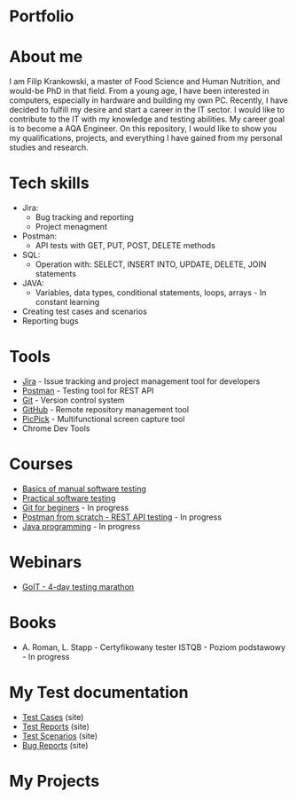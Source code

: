 # Portfolio

# About me
I am Filip Krankowski, a master of Food Science and Human Nutrition, and would-be PhD in that field. From a young age, I have been interested in computers, especially in hardware and building my own PC. Recently, I have decided to fulfill my desire and start a career in the IT sector. I would like to contribute to the IT with my knowledge and testing abilities. My career goal is to become a AQA Engineer. On this repository, I would like to show you my qualifications, projects, and everything I have gained from my personal studies and research.

# Tech skills
+ Jira:
  +  Bug tracking and reporting
  +  Project menagment
+ Postman:
  + API tests with GET, PUT, POST, DELETE methods
+ SQL:
  + Operation with: SELECT, INSERT INTO, UPDATE, DELETE, JOIN statements
+ JAVA:
  + Variables, data types, conditional statements, loops, arrays - In constant learning
+ Creating test cases and scenarios
+ Reporting bugs

# Tools
+ [Jira](https://www.atlassian.com/pl/software/jira) - Issue tracking and project management tool for developers
+ [Postman](https://www.postman.com/) - Testing tool for REST API
+ [Git](https://git-scm.com/) - Version control system 
+ [GitHub](https://github.com/) - Remote repository management tool 
+ [PicPick](https://picpick.app/pl/) - Multifunctional screen capture tool
+ Chrome Dev Tools

# Courses
+ [Basics of manual software testing](https://www.udemy.com/course/kurs-testowania-oprogramowania/)
+ [Practical software testing](https://www.udemy.com/course/praktyczny-kurs-testowania-oprogramowania/)
+ [Git for beginers](https://www.udemy.com/course/kurs-gita/) - In progress
+ [Postman from scratch -  REST API testing](https://www.udemy.com/course/postman-od-podstaw-testowanie-rest-api/) - In progress
+ [Java programming](https://codegym.cc/) - In progress

# Webinars
+ [GoIT - 4-day testing marathon](https://qa.m.goit.global/pl/) 

# Books
+ A. Roman, L. Stapp - Certyfikowany tester ISTQB - Poziom podstawowy - In progress

# My Test documentation
+ [Test Cases]() (site)
+ [Test Reports]() (site)
+ [Test Scenarios]() (site)
+ [Bug Reports]() (site)

# My Projects



